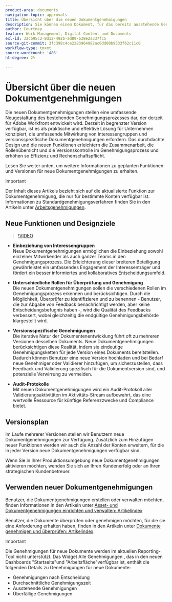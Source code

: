 ```yaml
---
product-area: documents
navigation-topic: approvals
title: Übersicht über die neuen Dokumentgenehmigungen
description: Sie können einem Dokument, für das bereits ausstehende Genehmigungen vorliegen, weitere Genehmiger oder Validierer hinzufügen.
author: Courtney
feature: Work Management, Digital Content and Documents
exl-id: 32cb95c2-8d12-492b-ad89-b38e2a337fc5
source-git-commit: 3fc398c4ce2283964982ac0dd00b9533f62c11c0
workflow-type: tm+mt
source-wordcount: '486'
ht-degree: 2%

---
```


# Übersicht über die neuen Dokumentgenehmigungen

Die neuen Dokumentgenehmigungen stellen eine umfassende Neugestaltung des bestehenden Genehmigungsprozesses dar, der derzeit für Adobe Workfront entwickelt wird. Derzeit in begrenzter Version verfügbar, ist es als praktische und effektive Lösung für Unternehmen konzipiert, die umfassende Mitwirkung von Interessengruppen und versionsspezifische Dokumentgenehmigungen erfordern. Das durchdachte Design und die neuen Funktionen erleichtern die Zusammenarbeit, die Rollenübersicht und die Versionskontrolle im Genehmigungsprozess und erhöhen so Effizienz und Rechenschaftspflicht.

Lesen Sie weiter unten, um weitere Informationen zu geplanten Funktionen und Versionen für neue Dokumentgenehmigungen zu erhalten.

>[!IMPORTANT]
>
>Der Inhalt dieses Artikels bezieht sich auf die aktualisierte Funktion zur Dokumentgenehmigung, die nur für bestimmte Konten verfügbar ist. Informationen zu Standardgenehmigungsverfahren finden Sie in den Artikeln unter [Arbeitsgenehmigungen](/help/quicksilver/review-and-approve-work/manage-approvals/manage-approvals.md).

## Neue Funktionen und Designziele

>[!VIDEO](https://video.tv.adobe.com/v/3420544/)

* **Einbeziehung von Interessengruppen**\
    Neue Dokumentgenehmigungen ermöglichen die Einbeziehung sowohl einzelner Mitwirkender als auch ganzer Teams in den Genehmigungsprozess. Die Erleichterung dieser breiteren Beteiligung gewährleistet ein umfassendes Engagement der Interessenträger und fördert ein besser informiertes und kollaboratives Entscheidungsumfeld.

* **Unterschiedliche Rollen für Überprüfung und Genehmigung**\
    Die neuen Dokumentgenehmigungen sollen die verschiedenen Rollen im Genehmigungsprozess erkennen und berücksichtigen. Durch die Möglichkeit, Überprüfer zu identifizieren und zu benennen - Benutzer, die zur Abgabe von Feedback benachrichtigt werden, aber keine Entscheidungsbefugnis haben -, wird die Qualität des Feedbacks verbessert, wobei gleichzeitig die endgültige Genehmigungsbehörde klargestellt wird.

* **Versionsspezifische Genehmigungen**\
    Die iterative Natur der Dokumentenentwicklung führt oft zu mehreren Versionen desselben Dokuments. Neue Dokumentgenehmigungen berücksichtigen diese Realität, indem sie eindeutige Genehmigungsketten für jede Version eines Dokuments bereitstellen. Dadurch können Benutzer eine neue Version hochladen und bei Bedarf neue Genehmiger oder Validierer hinzufügen, um sicherzustellen, dass Feedback und Validierung spezifisch für die Dokumentversion sind, und potenzielle Verwirrung zu vermeiden.

* **Audit-Protokolle**\
    Mit neuen Dokumentgenehmigungen wird ein Audit-Protokoll aller Validierungsaktivitäten im Aktivitäts-Stream aufbewahrt, das eine wertvolle Ressource für künftige Referenzzwecke und Compliance bietet.

## Versionsplan

Im Laufe mehrerer Versionen stellen wir Benutzern neue Dokumentgenehmigungen zur Verfügung. Zusätzlich zum Hinzufügen neuer Funktionen werden wir auch die Anzahl der Konten erweitern, für die in jeder Version neue Dokumentgenehmigungen verfügbar sind.

Wenn Sie in Ihrer Produktionsumgebung neue Dokumentgenehmigungen aktivieren möchten, wenden Sie sich an Ihren Kundenerfolg oder an Ihren strategischen Kundenbetreuer.

## Verwenden neuer Dokumentgenehmigungen

Benutzer, die Dokumentgenehmigungen erstellen oder verwalten möchten, finden Informationen in den Artikeln unter [Asset- und Dokumentgenehmigungen einrichten und verwalten: Artikelindex](/help/quicksilver/review-and-approve-work/document-reviews-and-approvals/manage-document-approvals/set-up-and-manage-doc-asset-approvals-toc.md)

Benutzer, die Dokumente überprüfen oder genehmigen möchten, für die sie eine Anforderung erhalten haben, finden in den Artikeln unter [Dokumente genehmigen und überprüfen: Artikelindex](/help/quicksilver/review-and-approve-work/document-reviews-and-approvals/review-and-approve-documents/review-documents-toc.md).

>[!IMPORTANT]
>
>Die Genehmigungen für neue Dokumente werden im aktuellen Reporting-Tool nicht unterstützt. Das Widget Alle Genehmigungen , das in den neuen Dashboards &quot;Startseite&quot;und &quot;Arbeitsfläche&quot;verfügbar ist, enthält die folgenden Details zu Genehmigungen für neue Dokumente:
>
>* Genehmigungen nach Entscheidung
>* Durchschnittliche Genehmigungszeit
>* Ausstehende Genehmigungen
>* Überfällige Genehmigungen
